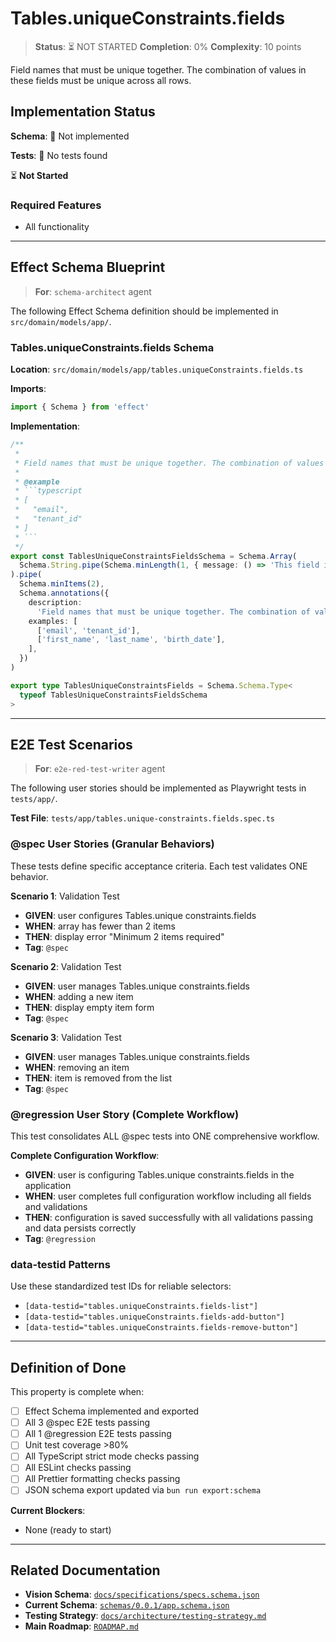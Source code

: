 # Tables.uniqueConstraints.fields

> **Status**: ⏳ NOT STARTED
> **Completion**: 0%
> **Complexity**: 10 points

Field names that must be unique together. The combination of values in these fields must be unique across all rows.

## Implementation Status

**Schema**: 🔴 Not implemented

**Tests**: 🔴 No tests found

⏳ **Not Started**

### Required Features

- All functionality

---

## Effect Schema Blueprint

> **For**: `schema-architect` agent

The following Effect Schema definition should be implemented in `src/domain/models/app/`.

### Tables.uniqueConstraints.fields Schema

**Location**: `src/domain/models/app/tables.uniqueConstraints.fields.ts`

**Imports**:

```typescript
import { Schema } from 'effect'
```

**Implementation**:

````typescript
/**
 *
 * Field names that must be unique together. The combination of values in these fields must be unique across all rows.
 *
 * @example
 * ```typescript
 * [
 *   "email",
 *   "tenant_id"
 * ]
 * ```
 */
export const TablesUniqueConstraintsFieldsSchema = Schema.Array(
  Schema.String.pipe(Schema.minLength(1, { message: () => 'This field is required' }))
).pipe(
  Schema.minItems(2),
  Schema.annotations({
    description:
      'Field names that must be unique together. The combination of values in these fields must be unique across all rows.',
    examples: [
      ['email', 'tenant_id'],
      ['first_name', 'last_name', 'birth_date'],
    ],
  })
)

export type TablesUniqueConstraintsFields = Schema.Schema.Type<
  typeof TablesUniqueConstraintsFieldsSchema
>
````

---

## E2E Test Scenarios

> **For**: `e2e-red-test-writer` agent

The following user stories should be implemented as Playwright tests in `tests/app/`.

**Test File**: `tests/app/tables.unique-constraints.fields.spec.ts`

### @spec User Stories (Granular Behaviors)

These tests define specific acceptance criteria. Each test validates ONE behavior.

**Scenario 1**: Validation Test

- **GIVEN**: user configures Tables.unique constraints.fields
- **WHEN**: array has fewer than 2 items
- **THEN**: display error "Minimum 2 items required"
- **Tag**: `@spec`

**Scenario 2**: Validation Test

- **GIVEN**: user manages Tables.unique constraints.fields
- **WHEN**: adding a new item
- **THEN**: display empty item form
- **Tag**: `@spec`

**Scenario 3**: Validation Test

- **GIVEN**: user manages Tables.unique constraints.fields
- **WHEN**: removing an item
- **THEN**: item is removed from the list
- **Tag**: `@spec`

### @regression User Story (Complete Workflow)

This test consolidates ALL @spec tests into ONE comprehensive workflow.

**Complete Configuration Workflow**:

- **GIVEN**: user is configuring Tables.unique constraints.fields in the application
- **WHEN**: user completes full configuration workflow including all fields and validations
- **THEN**: configuration is saved successfully with all validations passing and data persists correctly
- **Tag**: `@regression`

### data-testid Patterns

Use these standardized test IDs for reliable selectors:

- `[data-testid="tables.uniqueConstraints.fields-list"]`
- `[data-testid="tables.uniqueConstraints.fields-add-button"]`
- `[data-testid="tables.uniqueConstraints.fields-remove-button"]`

---

## Definition of Done

This property is complete when:

- [ ] Effect Schema implemented and exported
- [ ] All 3 @spec E2E tests passing
- [ ] All 1 @regression E2E tests passing
- [ ] Unit test coverage >80%
- [ ] All TypeScript strict mode checks passing
- [ ] All ESLint checks passing
- [ ] All Prettier formatting checks passing
- [ ] JSON schema export updated via `bun run export:schema`

**Current Blockers**:

- None (ready to start)

---

## Related Documentation

- **Vision Schema**: [`docs/specifications/specs.schema.json`](../specs.schema.json)
- **Current Schema**: [`schemas/0.0.1/app.schema.json`](../../schemas/0.0.1/app.schema.json)
- **Testing Strategy**: [`docs/architecture/testing-strategy.md`](../../architecture/testing-strategy.md)
- **Main Roadmap**: [`ROADMAP.md`](../../../ROADMAP.md)
